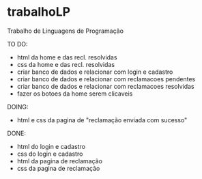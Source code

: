# trabalhoLP
Trabalho de Linguagens de Programação

TO DO:

- html da home e das recl. resolvidas
- css da home e das recl. resolvidas
- criar banco de dados e relacionar com login e cadastro
- criar banco de dados e relacionar com reclamacoes pendentes
- criar banco de dados e relacionar com reclamacoes resolvidas
- fazer os botoes da home serem clicaveis

DOING:

- html e css da pagina de "reclamação enviada com sucesso"

DONE:

- html do login e cadastro
- css do login e cadastro
- html da pagina de reclamação
- css da pagina de reclamação
